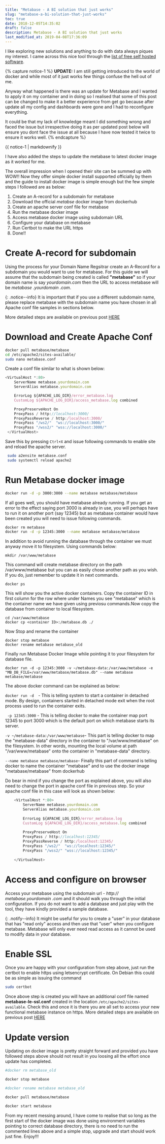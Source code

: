 ```yaml
---
title: "Metabase - A BI solution that just works"
slug: "metabase-a-bi-solution-that-just-works"
toc: true
date: 2018-12-05T14:35:02
draft: false
description: Metabase - A BI solution that just works
last_modified_at: 2019-04-08T17:36:09
---
```


I like exploring new solutions and anything to do with data always piques my interest. I came across this nice tool through the [list of free self hosted software](https://github.com/Kickball/awesome-selfhosted).

{% capture notice-1 %}
**UPDATE:** 
I am still getting introduced to the world of docker and while most of it just works few things confuse the hell out of me. 
    
Anyway what happened is there was an update for Metabase and I wanted to apply it on my container and in doing so I realised that some of this post can be changed to make it a better experience from get go because after update all my config and dashboards were gone and I had to reconfigure everything. 
    
It could be that my lack of knowledge meant I did something wrong and faced the issue but irrespective doing it as per updated post below will ensure you dont face the issue at all because I have now tested it twice to ensure it works well.
{% endcapture %}    

<div class="notice--info">{{ notice-1 | markdownify }}</div>

I have also added the steps to update the metabase to latest docker image as it worked for me.

The overall impression when I opened their site can be summed up with WOW\!\! Now they offer simple docker install supported officially by them and the guide to install docker image is simple enough but the few
simple steps I followed are as below:

1.  Create an A-record for a subdomain for metabase
2.  Download the official *metabse* docker image from dockerhub
3.  Create an apache server conf file for metabase
4.  Run the metabase docker image
5.  Access metabase docker image using subdomain URL
6.  Configure your database on metabase
7.  Run Certbot to make the URL https
8.  Done\!\!

# Create A-record for subdomain

Using the process for your Domain Name Regsitrar create an A-Record for
a subdomain you would want to use for metabase. For this guide we will
assume that the subdomain being created is called **"metabase"** so if
your domain name is say *yourdomain.com* then the URL to access metabase
will be *metabase .yourdomain .com*.

{: .notice--info}
<i class="fas fa-info-circle"></i> It is important that if you use a different subdomain name, please replace metabase with the subdomain name you have chosen in all Apache conf file samples in sections below.

More detailed steps are available on previous post [HERE](/prosody-behind-apache-on-debian-stretch/#createasubdomainrecord)

# Download and Create Apache Conf

```bash
docker pull metabase/metabase
cd /etc/apache2/sites-available/
sudo nano metabase.conf
```
Create a conf file similar to what is shown below:

```javascript
<VirtualHost *:80>
    ServerName metabase.yourdomain.com
    ServerAlias metabase.yourdomain.com

    ErrorLog ${APACHE_LOG_DIR}/error_metabase.log
    CustomLog ${APACHE_LOG_DIR}/access_metabase.log combined

    ProxyPreserveHost On
    ProxyPass / http://localhost:3000/
    ProxyPassReverse / http:/localhost:3000/
    ProxyPass "/ws2/"  "ws://localhost:3000/"
    ProxyPass "/wss2/" "wss://localhost:3000/"        
 </VirtualHost>
```
Save this by pressing `Ctrl+X` and issue following commands to enable site and reload the apache server.

```bash 
 sudo a2ensite metabase.conf
 sudo systemctl reload apache2
```

# Run Metabase docker image
```bash
docker run -d -p 3000:3000 --name metabase metabase/metabase
```
If all goes well, you should have metabase already running. If you get an error to the effect saying port 3000 is already in use, you will perhaps have to run it on another port (say 12345) but as metabase container would have been created you will need to issue following commands.

```bash
docker rm metabase
docker run -d -p 12345:3000 --name metabase metabase/metabase
```
In addition to avoid running the database through the container we must anyway move it to filesystem. Using commands below:
```
mkdir /var/www/metabase
```
This command will create metabase directory on the path /var/www/metabase but you can as easily chose another path as you wish. If you do, just remember to update it in next commands.
```
docker ps
```
This will show you the active docker containers. Copy the container ID in first column for the row where under Names you see "metabase" which is the container name we have given using previosu commands.Now copy the
database from container to local filesystem.
```
cd /var/www/metabase
docker cp <container ID>:/metabase.db ./
```
Now Stop and rename the container
```
docker stop metabase
docker rename metabase metabase_old
```
Finally run Metabase Docker Image while pointing it to your filesystem for database file.
```
docker run -d -p 12345:3000 -v ~/metabase-data:/var/www/metabase -e "MB_DB_FILE=/var/www/metabase/metabase.db" --name metabase metabase/metabase
```
The above docker command can be explained as below:
    
`docker run -d  `- This is telling system to start a container in detached mode. By design, containers started in detached mode exit when the root process used to run the container exits.
    
 ` -p 12345:3000` -  This is telling docker to make the container map port 12345 to port 3000 which is the default port on which metabase starts its server.
    
`-v ~/metabase-data:/var/www/metabase`- This part is telling docker to map the "metabase-data" directory in the container to "/var/www/metabase" on the filesystem. In other words, mounting the local volume at path "/var/www/metabase" onto the container in "metabase-data" directory.
    
`--name metabase metabase/metabase`- Finally this part of command is telling docker to name the container "metabase" and to use the docker image "metabase/metabase" from dockerhub


Do bear in mind if you change the port as explained above, you will also need to change the port in apache conf file in previous step. So your apache conf file in this case will look as shown below:
```javascript
    <VirtualHost *:80>
        ServerName metabase.yourdomain.com
        ServerAlias metabase.yourdomain.com
    
        ErrorLog ${APACHE_LOG_DIR}/error_metabase.log
        CustomLog ${APACHE_LOG_DIR}/access_metabase.log combined
    
        ProxyPreserveHost On
        ProxyPass / http://localhost:12345/
        ProxyPassReverse / http:/localhost:12345/
        ProxyPass "/ws2/"  "ws://localhost:12345/"
        ProxyPass "/wss2/" "wss://localhost:12345/"
        
    </VirtualHost>
```
# Access and configure on browser

Access your metabase using the subdomain url - *http:// metabase.yourdomain .com* and it should walk you through the initial configuration. If you do not want to add a database and just play with the tool, they have kindly provided a sample database.

{: .notify--info}
<i class="fas fa-info-circle"></i> It might be useful for you to create a "user" in your database that has "read only" access and then use that "user" when you configure metabase. Metabase will only ever need read access as it cannot be used to modify data in your database.


# Enable SSL

Once you are happy with your configuration from step above, just run the certbot to enable https using letsencrypt certificate. On Debian this could be as simple as issuing the command
```bash
sudo certbot
```
Once above step is created you will have an additional conf file named **metabase-le-ssl.conf** created in the location `/etc/apache2/sites-available`. Check this and once it is there you are all set to access your new functional metabase instance on https. More detailed steps are available on previous post [HERE](/prosody-behind-apache-on-debian-stretch/#enablesslsetupusingletsencrypt)

# Update version

Updating on docker image is pretty straight forward and provided you have followed steps above should not result in you loosing all the effort once update has completed.

```bash
#docker rm metabase_old

docker stop metabase

#docker rename metabase metabase_old

docker pull metabase/metabase

docker start metabase
```
From my recent messing around, I have come to realise that so long as the first start of the docker image was done using environment variables pointing to correct database directory, there is no need to run the commented lines above and a simple stop, upgrade and start should work just fine. Enjoy\!\!\!
